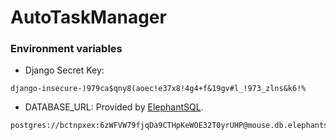 # AutoTaskManager

### Environment variables
- Django Secret Key:
```
django-insecure-)979ca$qny8(aoec!e37x8!4g4+f&19gv#l_!973_zlns&k6!%
```

-  DATABASE_URL:
Provided by [ElephantSQL](https://www.elephantsql.com/).
```
postgres://bctnpxex:6zWFVW79fjqDa9CTHpKeWOE32T0yrUHP@mouse.db.elephantsql.com/bctnpxex
```
